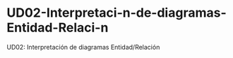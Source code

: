 # UD02-Interpretaci-n-de-diagramas-Entidad-Relaci-n
UD02: Interpretación de diagramas Entidad/Relación
